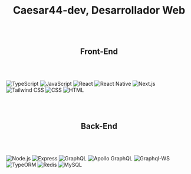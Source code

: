 <h1 align="center">Caesar44-dev, Desarrollador Web</h1>

<br><br/>

<h2 align="center">Front-End</h2>

<br><br/>

![TypeScript](https://img.shields.io/badge/TypeScript-000000?style=for-the-badge&logo=typescript&logoColor=white)
![JavaScript](https://img.shields.io/badge/JavaScript-000000?style=for-the-badge&logo=javascript&logoColor=white)
![React](https://img.shields.io/badge/React-000000?style=for-the-badge&logo=react&logoColor=white)
![React Native](https://img.shields.io/badge/React%20Native-000000?style=for-the-badge&logo=react&logoColor=white)
![Next.js](https://img.shields.io/badge/Next.js-000000?style=for-the-badge&logo=nextdotjs&logoColor=white)
![Tailwind CSS](https://img.shields.io/badge/Tailwind%20CSS-000000?style=for-the-badge&logo=tailwindcss&logoColor=white)
![CSS](https://img.shields.io/badge/CSS-000000?style=for-the-badge&logo=css3&logoColor=white)
![HTML](https://img.shields.io/badge/HTML-000000?style=for-the-badge&logo=html5&logoColor=white)

<br><br/>

<h2 align="center">Back-End</h2>

<br><br/>

![Node.js](https://img.shields.io/badge/Node.js-000000?style=for-the-badge&logo=nodedotjs&logoColor=white)
![Express](https://img.shields.io/badge/Express-000000?style=for-the-badge&logo=express&logoColor=white)
![GraphQL](https://img.shields.io/badge/GraphQL-000000?style=for-the-badge&logo=graphql&logoColor=white)
![Apollo GraphQL](https://img.shields.io/badge/Apollo%20GraphQL-000000?style=for-the-badge&logo=apollographql&logoColor=white)
![Graphql-WS](https://img.shields.io/badge/graphql--ws-000000?style=for-the-badge&logo=graphql&logoColor=white)
![TypeORM](https://img.shields.io/badge/TypeORM-000000?style=for-the-badge&logo=typeorm&logoColor=white)
![Redis](https://img.shields.io/badge/Redis-000000?style=for-the-badge&logo=redis&logoColor=white)
![MySQL](https://img.shields.io/badge/MySQL-000000?style=for-the-badge&logo=mysql&logoColor=white)

